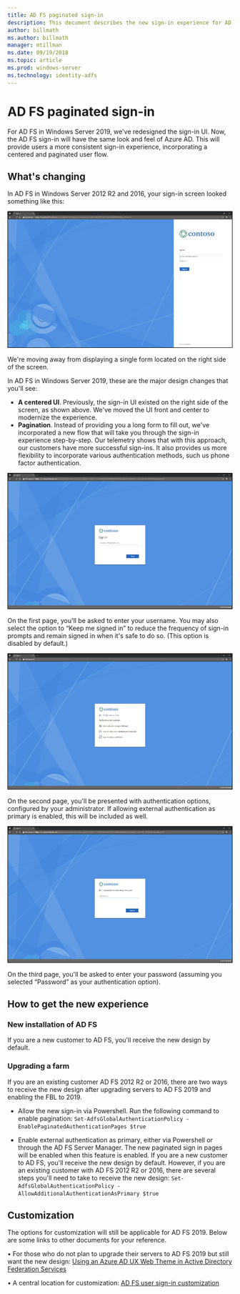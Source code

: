```yaml
---
title: AD FS paginated sign-in
description: This document describes the new sign-in experience for AD FS 2019.
author: billmath
ms.author: billmath
manager: mtillman
ms.date: 09/19/2018
ms.topic: article
ms.prod: windows-server
ms.technology: identity-adfs
---
```

# AD FS paginated sign-in


For AD FS in Windows Server 2019, we've redesigned the sign-in UI.  Now, the AD FS sign-in will have the same look and feel of Azure AD.  This will provide users a more consistent sign-in experience, incorporating a centered and paginated user flow.

## What's changing
In AD FS in Windows Server 2012 R2 and 2016, your sign-in screen looked something like this:

![oldsignin](media/AD-FS-paginated-sign-in/signin1.png)

We're moving away from displaying a single form located on the right side of the screen.

In AD FS in Windows Server 2019, these are the major design changes that you'll see:


- **A centered UI**. Previously, the sign-in UI existed on the right side of the screen, as shown above. We've moved the UI front and center to modernize the experience.
- **Pagination**. Instead of providing you a long form to fill out, we've incorporated a new flow that will take you through the sign-in experience step-by-step. Our telemetry shows that with this approach, our customers have more successful sign-ins. It also provides us more flexibility to incorporate various authentication methods, such us phone factor authentication.

![newsignin](media/AD-FS-paginated-sign-in/signin2.png)

On the first page, you'll be asked to enter your username. You may also select the option to “Keep me signed in” to reduce the frequency of sign-in prompts and remain signed in when it's safe to do so. (This option is disabled by default.)

![newsignin](media/AD-FS-paginated-sign-in/signin3.png)

On the second page, you'll be presented with authentication options, configured by your administrator. If allowing external authentication as primary is enabled, this will be included as well.

![newsignin](media/AD-FS-paginated-sign-in/signin4.png)

On the third page, you'll be asked to enter your password (assuming you selected “Password” as your authentication option).

## How to get the new experience

### New installation of AD FS
If you are a new customer to AD FS, you'll receive the new design by default.

### Upgrading a farm
If you are an existing customer AD FS 2012 R2 or 2016, there are two ways to receive the new design after upgrading servers to AD FS 2019 and enabling the FBL to 2019.

- Allow the new sign-in via Powershell. Run the following command to enable pagination:
 ``Set-AdfsGlobalAuthenticationPolicy -EnablePaginatedAuthenticationPages $true``

 - Enable external authentication as primary, either via Powershell or through the AD FS Server Manager. The new paginated sign in pages will be enabled when this feature is enabled.
If you are a new customer to AD FS, you'll receive the new design by default. However, if you are an existing customer with AD FS 2012 R2 or 2016, there are several steps you'll need to take to receive the new design:
``Set-AdfsGlobalAuthenticationPolicy -AllowAdditionalAuthenticationAsPrimary $true``

## Customization
The options for customization will still be applicable for AD FS 2019.
Below are some links to other documents for your reference.

•	For those who do not plan to upgrade their servers to AD FS 2019 but still want the new design: [Using an Azure AD UX Web Theme in Active Directory Federation Services](azure-ux-web-theme-in-ad-fs.md)

•	A central location for customization: [AD FS user sign-in customization](ad-fs-user-sign-in-customization.md)
